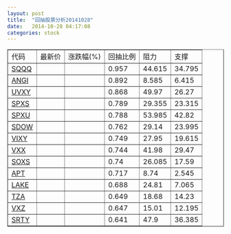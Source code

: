 ```yaml
---
layout: post
title:  "回抽股票分析20141028"
date:   2014-10-28 04:17:08
categories: stock
---
```

<script type="text/javascript">
var stockList = []
stockList.push('gb_sqqq');
stockList.push('gb_angi');
stockList.push('gb_uvxy');
stockList.push('gb_spxs');
stockList.push('gb_spxu');
stockList.push('gb_sdow');
stockList.push('gb_vixy');
stockList.push('gb_vxx');
stockList.push('gb_soxs');
stockList.push('gb_apt');
stockList.push('gb_lake');
stockList.push('gb_tza');
stockList.push('gb_vxz');
stockList.push('gb_srty');
</script>
<table border="1">
 <tr>
 <td>代码</td>
 <td>最新价</td>
 <td>涨跌幅(%)</td>
 <td>回抽比例</td>
 <td>阻力</td>
 <td>支撑</td>
</tr>
  <tr id="sqqq">
  <td><a href="http://stock.finance.sina.com.cn/usstock/quotes/SQQQ.html" target="_blank">SQQQ</a></td><td></td><td></td><td>0.957</td><td>44.615</td><td>34.795</td></tr>
  <tr id="angi">
  <td><a href="http://stock.finance.sina.com.cn/usstock/quotes/ANGI.html" target="_blank">ANGI</a></td><td></td><td></td><td>0.892</td><td>8.585</td><td>6.415</td></tr>
  <tr id="uvxy">
  <td><a href="http://stock.finance.sina.com.cn/usstock/quotes/UVXY.html" target="_blank">UVXY</a></td><td></td><td></td><td>0.868</td><td>49.97</td><td>26.27</td></tr>
  <tr id="spxs">
  <td><a href="http://stock.finance.sina.com.cn/usstock/quotes/SPXS.html" target="_blank">SPXS</a></td><td></td><td></td><td>0.789</td><td>29.355</td><td>23.315</td></tr>
  <tr id="spxu">
  <td><a href="http://stock.finance.sina.com.cn/usstock/quotes/SPXU.html" target="_blank">SPXU</a></td><td></td><td></td><td>0.788</td><td>53.985</td><td>42.82</td></tr>
  <tr id="sdow">
  <td><a href="http://stock.finance.sina.com.cn/usstock/quotes/SDOW.html" target="_blank">SDOW</a></td><td></td><td></td><td>0.762</td><td>29.14</td><td>23.995</td></tr>
  <tr id="vixy">
  <td><a href="http://stock.finance.sina.com.cn/usstock/quotes/VIXY.html" target="_blank">VIXY</a></td><td></td><td></td><td>0.749</td><td>27.95</td><td>19.615</td></tr>
  <tr id="vxx">
  <td><a href="http://stock.finance.sina.com.cn/usstock/quotes/VXX.html" target="_blank">VXX</a></td><td></td><td></td><td>0.744</td><td>41.98</td><td>29.47</td></tr>
  <tr id="soxs">
  <td><a href="http://stock.finance.sina.com.cn/usstock/quotes/SOXS.html" target="_blank">SOXS</a></td><td></td><td></td><td>0.74</td><td>26.085</td><td>17.59</td></tr>
  <tr id="apt">
  <td><a href="http://stock.finance.sina.com.cn/usstock/quotes/APT.html" target="_blank">APT</a></td><td></td><td></td><td>0.717</td><td>8.74</td><td>2.545</td></tr>
  <tr id="lake">
  <td><a href="http://stock.finance.sina.com.cn/usstock/quotes/LAKE.html" target="_blank">LAKE</a></td><td></td><td></td><td>0.688</td><td>24.81</td><td>7.065</td></tr>
  <tr id="tza">
  <td><a href="http://stock.finance.sina.com.cn/usstock/quotes/TZA.html" target="_blank">TZA</a></td><td></td><td></td><td>0.649</td><td>18.68</td><td>14.23</td></tr>
  <tr id="vxz">
  <td><a href="http://stock.finance.sina.com.cn/usstock/quotes/VXZ.html" target="_blank">VXZ</a></td><td></td><td></td><td>0.647</td><td>15.01</td><td>12.195</td></tr>
  <tr id="srty">
  <td><a href="http://stock.finance.sina.com.cn/usstock/quotes/SRTY.html" target="_blank">SRTY</a></td><td></td><td></td><td>0.641</td><td>47.9</td><td>36.385</td></tr>
</table>
